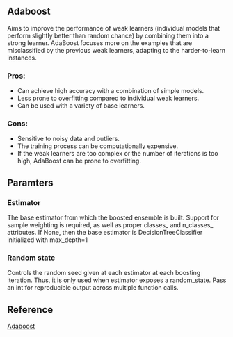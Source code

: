 ## Adaboost
Aims to improve the performance of weak learners (individual models that perform slightly better than random chance) by combining them into a strong learner. AdaBoost focuses more on the examples that are misclassified by the previous weak learners, adapting to the harder-to-learn instances.

### Pros:
 - Can achieve high accuracy with a combination of simple models.
 - Less prone to overfitting compared to individual weak learners.
 - Can be used with a variety of base learners.
### Cons:
 - Sensitive to noisy data and outliers.
 - The training process can be computationally expensive.
 - If the weak learners are too complex or the number of iterations is too high, AdaBoost can be prone to overfitting.

 ## Paramters

 ### Estimator
 The base estimator from which the boosted ensemble is built. Support for sample weighting is required, as well as proper classes_ and n_classes_ attributes. If None, then the base estimator is DecisionTreeClassifier initialized with max_depth=1

 ### Random state
 Controls the random seed given at each estimator at each boosting iteration. Thus, it is only used when estimator exposes a random_state. Pass an int for reproducible output across multiple function calls. 

## Reference
[Adaboost](https://scikit-learn.org/stable/modules/generated/sklearn.ensemble.AdaBoostClassifier.html)